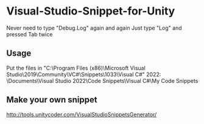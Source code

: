 # Visual-Studio-Snippet-for-Unity

Never need to type "Debug.Log" again and again
Just type "Log" and pressed Tab twice


## Usage

Put the files in "C:\Program Files (x86)\Microsoft Visual Studio\2019\Community\VC#\Snippets\1033\Visual C#"
2022: \Documents\Visual Studio 2022\Code Snippets\Visual C#\My Code Snippets
## Make your own snippet
http://tools.unitycoder.com/VisualStudioSnippetsGenerator/

